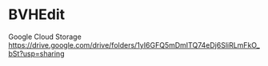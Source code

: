 # BVHEdit
Google Cloud Storage
https://drive.google.com/drive/folders/1yI6GFQ5mDmITQ74eDj6SliRLmFkO_bSt?usp=sharing
